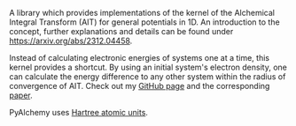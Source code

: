 A library which provides implementations of the kernel of the Alchemical Integral Transform (AIT) for general potentials in 1D. An introduction to the concept, further explanations and details can be found under https://arxiv.org/abs/2312.04458.

Instead of calculating electronic energies of systems one at a time, this kernel provides a shortcut. By using an initial system's electron density, one can calculate the energy difference to any other system within the radius of convergence of AIT. Check out my [GitHub page](https://github.com/SimonLeonKrug/pyalchemy) and the corresponding [paper](https://arxiv.org/abs/2312.04458).

PyAlchemy uses [Hartree atomic units](https://en.wikipedia.org/wiki/Hartree_atomic_units).
